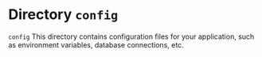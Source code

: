 # Directory `config`

`config` This directory contains configuration files for your application, such as environment variables, database connections, etc.

